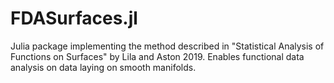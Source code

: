 # FDASurfaces.jl
Julia package implementing the method described in "Statistical Analysis of Functions on Surfaces" by Lila and Aston 2019. Enables functional data analysis on data laying on smooth manifolds.
